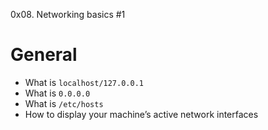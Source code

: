 
0x08. Networking basics #1

# General 

* What is ``` localhost/127.0.0.1 ```
* What is ``` 0.0.0.0 ```
* What is ``` /etc/hosts ```
* How to display your machine’s active network interfaces

